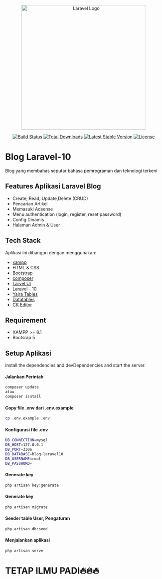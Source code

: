 <p align="center"><a href="https://laravel.com" target="_blank"><img src="https://raw.githubusercontent.com/laravel/art/master/logo-lockup/5%20SVG/2%20CMYK/1%20Full%20Color/laravel-logolockup-cmyk-red.svg" width="400" alt="Laravel Logo"></a></p>

<p align="center">
<a href="https://github.com/laravel/framework/actions"><img src="https://github.com/laravel/framework/workflows/tests/badge.svg" alt="Build Status"></a>
<a href="https://packagist.org/packages/laravel/framework"><img src="https://img.shields.io/packagist/dt/laravel/framework" alt="Total Downloads"></a>
<a href="https://packagist.org/packages/laravel/framework"><img src="https://img.shields.io/packagist/v/laravel/framework" alt="Latest Stable Version"></a>
<a href="https://packagist.org/packages/laravel/framework"><img src="https://img.shields.io/packagist/l/laravel/framework" alt="License"></a>
</p>


# Blog Laravel-10
Blog yang membahas seputar bahasa pemrograman dan teknologi terkeni

## Features Aplikasi Laravel Blog

- Create, Read, Update,Delete (CRUD)
- Pencarian Artikel
- Memasuki Adsense
- Menu authentication (login, register, reset password)
- Config Dinamis
- Halaman Admin & User


## Tech Stack

Aplikasi ini dibangun dengan menggunakan:
- [xampp](https://www.apachefriends.org/download.html)
- HTML & CSS
- [Bootstrap](https://getbootstrap.com/)
- [composer](https://getcomposer.org/)
- [Larvel UI](https://github.com/laravel/ui)
- [Laravel - 10](https://laravel.com/)
- [Yajra Tables](https://yajrabox.com/)
- [Datatables](https://datatables.net/)
- [CK Editor](https://ckeditor.com/)

## Requirement
- XAMPP >= 8.1
- Bootsrap 5

## Setup Aplikasi 
Install the dependencies and devDependencies and start the server.
#### Jalankan Perintah
```sh
composer update
atau
composer isntall
```

#### Copy file .env dari .env.example
```sh
cp .env.example .env
```

#### Konfigurasi file .env
```sh
DB_CONNECTION=mysql
DB_HOST=127.0.0.1
DB_PORT=3306
DB_DATABASE=blog-laravel10
DB_USERNAME=root
DB_PASSWORD=
```

#### Generate key
```sh
php artisan key:generate
```

#### Generate key
```sh
php artisan migrate
```

#### Seeder table User, Pengaturan
```sh
php artisan db:seed
```

#### Menjalankan aplikasi
```sh
php artisan serve
```

# TETAP ILMU PADI🔥🔥🔥
